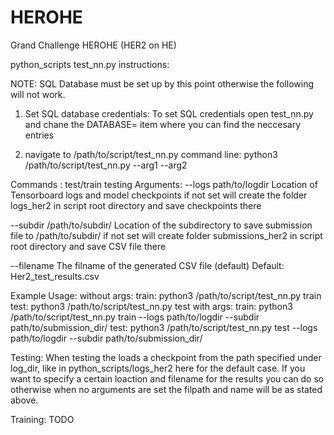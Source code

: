# HEROHE
Grand Challenge HEROHE (HER2 on HE)

python_scripts test_nn.py instructions:

NOTE: SQL Database must be set up by this point otherwise the following will not work.

1. Set SQL database credentials:
  To set SQL credentials open test_nn.py and chane the DATABASE= item where you can find the neccesary entries

2. navigate to /path/to/script/test_nn.py
command line:
python3 /path/to/script/test_nn.py <command> --arg1 --arg2 

Commands : test/train testing 
Arguments: 
--logs path/to/logdir Location of Tensorboard logs and model checkpoints
  if not set will create the folder logs_her2 in script root directory and save checkpoints there
  
--subdir /path/to/subdir/ Location of the subdirectory to save submission file to /path/to/subdir/
  if not set will create folder submissions_her2 in script root directory and save CSV file there

--filename The filname of the generated CSV file (default)
  Default: Her2_test_results.csv

Example Usage:
without args:
train: python3 /path/to/script/test_nn.py train
test:  python3 /path/to/script/test_nn.py test
with args:
train: python3 /path/to/script/test_nn.py train --logs path/to/logdir --subdir path/to/submission_dir/
test:  python3 /path/to/script/test_nn.py test --logs path/to/logdir --subdir path/to/submission_dir/

Testing:
When testing the loads a checkpoint from the path specified under log_dir, like in python_scripts/logs_her2 here for the default case. 
If you want to specify a certain loaction and filename for the results you can do so otherwise when no arguments are set the 
filpath and name will be as stated above.

Training:
TODO
